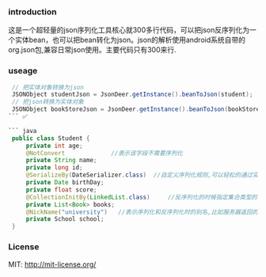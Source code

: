 ### introduction

这是一个超轻量的json序列化工具核心就300多行代码，可以把json反序列化为一个实体bean，也可以把bean转化为json。json的解析使用android系统自带的org.json包,兼容日常json使用。主要代码只有300来行.

### useage
   
   ``` java
    // 把实体对象转换为json
    JSONObject studentJson = JsonDeer.getInstance().beanToJson(student);
    // 把json转换为实体对象
    JSONObject bookStoreJson = JsonDeer.getInstance().beanToJson(bookStore);
   ``` ✅
  
   ``` java
    public class Student {
        private int age;
        @NotConvert             //表示该字段不需要序列化
        private String name;
        private long id;
        @SerializeBy(DateSerializer.class)  //自定义序列化规则,可以轻松的通过实现Serializer接口自定义规则
        private Date birthDay;
        private float score;
        @CollectionInitBy(LinkedList.class)     //反序列化的时候指定集合类型的具体实现类型,如果不指定,所有集合类型默认会使用ArrayList
        private List<Book> books;
        @NickName("university")   //表示序列化和反序列化时的别名,比如服务器返回的字段是university 本地字段是school
        private School school;
    }
   ```

### License
   
MIT: http://mit-license.org/